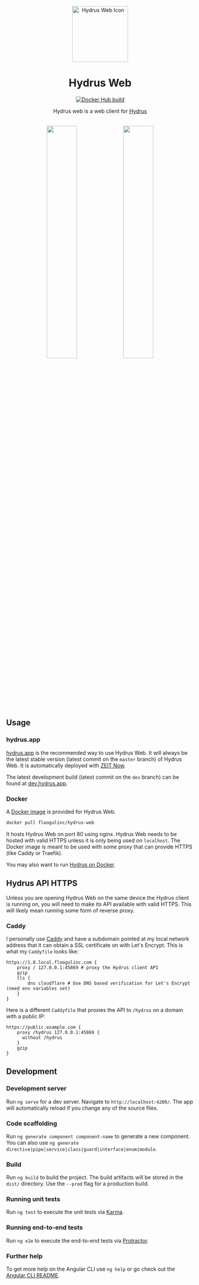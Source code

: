 <div align="center">
<img src="https://raw.githubusercontent.com/floogulinc/hydrus-web/master/src/assets/icon.svg?sanitize=true" alt="Hydrus Web Icon" width="150"/>
<h1> Hydrus Web </h1>

[![Docker Hub build](https://img.shields.io/docker/cloud/build/floogulinc/hydrus-web.svg)](https://hub.docker.com/r/floogulinc/hydrus-web/)

Hydrus web is a web client for [Hydrus](https://hydrusnetwork.github.io/hydrus/)

</div>
<div align="center">
<br>
<img src="https://i.vgy.me/wkx8qQ.png" width="40%" />
<img src="https://i.vgy.me/8aMaai.png" width="40%" />

</div>

## Usage

### hydrus.app

[hydrus.app](https://hydrus.app/) is the recommended way to use Hydrus Web. It will always be the latest stable version (latest commit on the `master` branch) of Hydrus Web. It is automatically deployed with [ZEIT Now](https://zeit.co/).

The latest development build (latest commit on the `dev` branch) can be found at [dev.hydrus.app](https://dev.hydrus.app/).

### Docker

A [Docker image](https://hub.docker.com/r/floogulinc/hydrus-web) is provided for Hydrus Web. 

```sh
docker pull floogulinc/hydrus-web
```

It hosts Hydrus Web on port 80 using nginx. Hydrus Web needs to be hosted with valid HTTPS unless it is only being used on `localhost`. The Docker image is meant to be used with some proxy that can provide HTTPS (like Caddy or Traefik).

You may also want to run [Hydrus on Docker](https://hub.docker.com/r/suika/hydrus).

## Hydrus API HTTPS

Unless you are opening Hydrus Web on the same device the Hydrus client is running on, you will need to make its API available with valid HTTPS. This will likely mean running some form of reverse proxy.

### Caddy

I personally use [Caddy](https://caddyserver.com/) and have a subdomain pointed at my local network address that it can obtain a SSL certificate on with Let's Encrypt. This is what my `Caddyfile` looks like:

```caddyfile
https://1.8.local.floogulinc.com {
	proxy / 127.0.0.1:45869 # proxy the Hydrus client API
	gzip
	tls {
		dns cloudflare # Use DNS based verification for Let's Encrypt (need env variables set)
	}
}
```

Here is a different `Caddyfile` that proxies the API to `/hydrus` on a domain with a public IP:

```caddyfile
https://public.example.com {
	proxy /hydrus 127.0.0.1:45869 {
      without /hydrus
    }
	gzip
}
```

## Development

### Development server

Run `ng serve` for a dev server. Navigate to `http://localhost:4200/`. The app will automatically reload if you change any of the source files.

### Code scaffolding

Run `ng generate component component-name` to generate a new component. You can also use `ng generate directive|pipe|service|class|guard|interface|enum|module`.

### Build

Run `ng build` to build the project. The build artifacts will be stored in the `dist/` directory. Use the `--prod` flag for a production build.

### Running unit tests

Run `ng test` to execute the unit tests via [Karma](https://karma-runner.github.io).

### Running end-to-end tests

Run `ng e2e` to execute the end-to-end tests via [Protractor](http://www.protractortest.org/).

### Further help

To get more help on the Angular CLI use `ng help` or go check out the [Angular CLI README](https://github.com/angular/angular-cli/blob/master/README.md).
